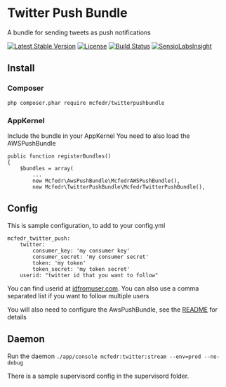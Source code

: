 # Twitter Push Bundle

A bundle for sending tweets as push notifications

[![Latest Stable Version](https://poser.pugx.org/mcfedr/twitterpushbundle/v/stable.png)](https://packagist.org/packages/mcfedr/twitterpushbundle)
[![License](https://poser.pugx.org/mcfedr/twitterpushbundle/license.png)](https://packagist.org/packages/mcfedr/twitterpushbundle)
[![Build Status](https://travis-ci.org/mcfedr/twitterpushbundle.svg?branch=master)](https://travis-ci.org/mcfedr/twitterpushbundle)
[![SensioLabsInsight](https://insight.sensiolabs.com/projects/f20e6ab9-aa4c-4b5c-9af1-f3691c5b1bf9/mini.png)](https://insight.sensiolabs.com/projects/f20e6ab9-aa4c-4b5c-9af1-f3691c5b1bf9)

## Install

### Composer

    php composer.phar require mcfedr/twitterpushbundle

### AppKernel

Include the bundle in your AppKernel
You need to also load the AWSPushBundle

    public function registerBundles()
    {
        $bundles = array(
            ...
            new Mcfedr\AwsPushBundle\McfedrAWSPushBundle(),
            new Mcfedr\TwitterPushBundle\McfedrTwitterPushBundle(),

## Config

This is sample configuration, to add to your config.yml

    mcfedr_twitter_push:
        twitter:
            consumer_key: 'my consumer key'
            consumer_secret: 'my consumer secret'
            token: 'my token'
            token_secret: 'my token secret'
        userid: "twitter id that you want to follow"

You can find userid at [idfromuser.com](http://idfromuser.com). You can also use a comma separated list if you want to
follow multiple users

You will also need to configure the AwsPushBundle, see the
[README](https://github.com/mcfedr/awspushbundle/blob/master/README.md) for details

## Daemon

Run the daemon `./app/console mcfedr:twitter:stream --env=prod --no-debug`

There is a sample supervisord config in the supervisord folder.
